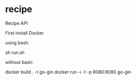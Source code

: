 # recipe
Recipe API

First install Docker

using bash:

sh run.sh

without bash:

docker build . -t go-gin
docker run -i -t -p 8080:8080 go-gin